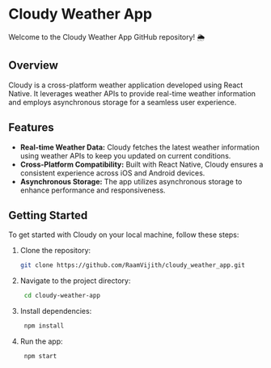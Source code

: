 # Cloudy Weather App

Welcome to the Cloudy Weather App GitHub repository! 🌦️

## Overview

Cloudy is a cross-platform weather application developed using React Native. It leverages weather APIs to provide real-time weather information and employs asynchronous storage for a seamless user experience.

## Features

- **Real-time Weather Data:** Cloudy fetches the latest weather information using weather APIs to keep you updated on current conditions.
- **Cross-Platform Compatibility:** Built with React Native, Cloudy ensures a consistent experience across iOS and Android devices.
- **Asynchronous Storage:** The app utilizes asynchronous storage to enhance performance and responsiveness.

## Getting Started

To get started with Cloudy on your local machine, follow these steps:

1. Clone the repository:
   ```bash
   git clone https://github.com/RaamVijith/cloudy_weather_app.git

2. Navigate to the project directory:
   ```bash
    cd cloudy-weather-app

4. Install dependencies:
   ```bash 
    npm install

5. Run the app:
   ```bash
    npm start



